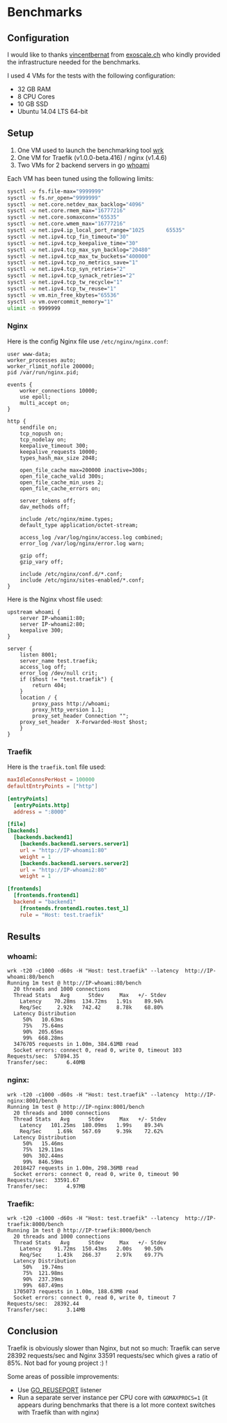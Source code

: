 # Benchmarks

## Configuration

I would like to thanks [vincentbernat](https://github.com/vincentbernat) from [exoscale.ch](https://www.exoscale.ch) who kindly provided the infrastructure needed for the benchmarks.

I used 4 VMs for the tests with the following configuration:

- 32 GB RAM
- 8 CPU Cores
- 10 GB SSD
- Ubuntu 14.04 LTS 64-bit

## Setup

1. One VM used to launch the benchmarking tool [wrk](https://github.com/wg/wrk)
2. One VM for Traefik (v1.0.0-beta.416) / nginx (v1.4.6)
3. Two VMs for 2 backend servers in go [whoami](https://github.com/traefik/whoami/)

Each VM has been tuned using the following limits:

```bash
sysctl -w fs.file-max="9999999"
sysctl -w fs.nr_open="9999999"
sysctl -w net.core.netdev_max_backlog="4096"
sysctl -w net.core.rmem_max="16777216"
sysctl -w net.core.somaxconn="65535"
sysctl -w net.core.wmem_max="16777216"
sysctl -w net.ipv4.ip_local_port_range="1025       65535"
sysctl -w net.ipv4.tcp_fin_timeout="30"
sysctl -w net.ipv4.tcp_keepalive_time="30"
sysctl -w net.ipv4.tcp_max_syn_backlog="20480"
sysctl -w net.ipv4.tcp_max_tw_buckets="400000"
sysctl -w net.ipv4.tcp_no_metrics_save="1"
sysctl -w net.ipv4.tcp_syn_retries="2"
sysctl -w net.ipv4.tcp_synack_retries="2"
sysctl -w net.ipv4.tcp_tw_recycle="1"
sysctl -w net.ipv4.tcp_tw_reuse="1"
sysctl -w vm.min_free_kbytes="65536"
sysctl -w vm.overcommit_memory="1"
ulimit -n 9999999
```

### Nginx

Here is the config Nginx file use `/etc/nginx/nginx.conf`:

```
user www-data;
worker_processes auto;
worker_rlimit_nofile 200000;
pid /var/run/nginx.pid;

events {
    worker_connections 10000;
    use epoll;
    multi_accept on;
}

http {
    sendfile on;
    tcp_nopush on;
    tcp_nodelay on;
    keepalive_timeout 300;
    keepalive_requests 10000;
    types_hash_max_size 2048;

    open_file_cache max=200000 inactive=300s;
    open_file_cache_valid 300s;
    open_file_cache_min_uses 2;
    open_file_cache_errors on;

    server_tokens off;
    dav_methods off;

    include /etc/nginx/mime.types;
    default_type application/octet-stream;

    access_log /var/log/nginx/access.log combined;
    error_log /var/log/nginx/error.log warn;

    gzip off;
    gzip_vary off;

    include /etc/nginx/conf.d/*.conf;
    include /etc/nginx/sites-enabled/*.conf;
}
```

Here is the Nginx vhost file used:

```
upstream whoami {
    server IP-whoami1:80;
    server IP-whoami2:80;
    keepalive 300;
}

server {
    listen 8001;
    server_name test.traefik;
    access_log off;
    error_log /dev/null crit;
    if ($host != "test.traefik") {
        return 404;
    }
    location / {
        proxy_pass http://whoami;
        proxy_http_version 1.1;
        proxy_set_header Connection "";
	proxy_set_header  X-Forwarded-Host $host;
    }
}
```

### Traefik

Here is the `traefik.toml` file used:

```toml
maxIdleConnsPerHost = 100000
defaultEntryPoints = ["http"]

[entryPoints]
  [entryPoints.http]
  address = ":8000"

[file]
[backends]
  [backends.backend1]
    [backends.backend1.servers.server1]
    url = "http://IP-whoami1:80"
    weight = 1
    [backends.backend1.servers.server2]
    url = "http://IP-whoami2:80"
    weight = 1

[frontends]
  [frontends.frontend1]
  backend = "backend1"
    [frontends.frontend1.routes.test_1]
    rule = "Host: test.traefik"
```

## Results

### whoami:
```shell
wrk -t20 -c1000 -d60s -H "Host: test.traefik" --latency  http://IP-whoami:80/bench
Running 1m test @ http://IP-whoami:80/bench
  20 threads and 1000 connections
  Thread Stats   Avg      Stdev     Max   +/- Stdev
    Latency    70.28ms  134.72ms   1.91s    89.94%
    Req/Sec     2.92k   742.42     8.78k    68.80%
  Latency Distribution
     50%   10.63ms
     75%   75.64ms
     90%  205.65ms
     99%  668.28ms
  3476705 requests in 1.00m, 384.61MB read
  Socket errors: connect 0, read 0, write 0, timeout 103
Requests/sec:  57894.35
Transfer/sec:      6.40MB
```

### nginx:
```shell
wrk -t20 -c1000 -d60s -H "Host: test.traefik" --latency  http://IP-nginx:8001/bench
Running 1m test @ http://IP-nginx:8001/bench
  20 threads and 1000 connections
  Thread Stats   Avg      Stdev     Max   +/- Stdev
    Latency   101.25ms  180.09ms   1.99s    89.34%
    Req/Sec     1.69k   567.69     9.39k    72.62%
  Latency Distribution
     50%   15.46ms
     75%  129.11ms
     90%  302.44ms
     99%  846.59ms
  2018427 requests in 1.00m, 298.36MB read
  Socket errors: connect 0, read 0, write 0, timeout 90
Requests/sec:  33591.67
Transfer/sec:      4.97MB
```

### Traefik:

```shell
wrk -t20 -c1000 -d60s -H "Host: test.traefik" --latency  http://IP-traefik:8000/bench
Running 1m test @ http://IP-traefik:8000/bench
  20 threads and 1000 connections
  Thread Stats   Avg      Stdev     Max   +/- Stdev
    Latency    91.72ms  150.43ms   2.00s    90.50%
    Req/Sec     1.43k   266.37     2.97k    69.77%
  Latency Distribution
     50%   19.74ms
     75%  121.98ms
     90%  237.39ms
     99%  687.49ms
  1705073 requests in 1.00m, 188.63MB read
  Socket errors: connect 0, read 0, write 0, timeout 7
Requests/sec:  28392.44
Transfer/sec:      3.14MB
```

## Conclusion

Traefik is obviously slower than Nginx, but not so much: Traefik can serve 28392 requests/sec and Nginx 33591 requests/sec which gives a ratio of 85%.
Not bad for young project :) !

Some areas of possible improvements:

- Use [GO_REUSEPORT](https://github.com/kavu/go_reuseport) listener
- Run a separate server instance per CPU core with `GOMAXPROCS=1` (it appears during benchmarks that there is a lot more context switches with Traefik than with nginx)

